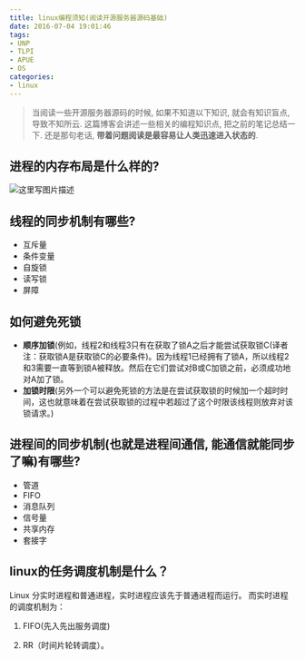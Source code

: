 ```yaml
---
title: linux编程须知(阅读开源服务器源码基础)
date: 2016-07-04 19:01:46
tags:
- UNP
- TLPI
- APUE
- OS
categories:
- linux
---
```



> 当阅读一些开源服务器源码的时候, 如果不知道以下知识, 就会有知识盲点, 导致不知所云.
> 这篇博客会讲述一些相关的编程知识点, 把之前的笔记总结一下.
> 还是那句老话, **带着问题阅读是最容易让人类迅速进入状态的**.

## **进程的内存布局是什么样的?**
![这里写图片描述](http://img.blog.csdn.net/20170822215327682?watermark/2/text/aHR0cDovL2Jsb2cuY3Nkbi5uZXQvbm9zaXg=/font/5a6L5L2T/fontsize/400/fill/I0JBQkFCMA==/dissolve/70/gravity/SouthEast)


## **线程的同步机制有哪些?**

- 互斥量
- 条件变量
- 自旋锁
- 读写锁
- 屏障


<!-- more -->

## **如何避免死锁**

- **顺序加锁**(例如，线程2和线程3只有在获取了锁A之后才能尝试获取锁C(译者注：获取锁A是获取锁C的必要条件)。因为线程1已经拥有了锁A，所以线程2和3需要一直等到锁A被释放。然后在它们尝试对B或C加锁之前，必须成功地对A加了锁。
- **加锁时限**(另外一个可以避免死锁的方法是在尝试获取锁的时候加一个超时时间，这也就意味着在尝试获取锁的过程中若超过了这个时限该线程则放弃对该锁请求。)

## **进程间的同步机制(也就是进程间通信, 能通信就能同步了嘛)有哪些?**

- 管道
- FIFO
- 消息队列
- 信号量
- 共享内存
- 套接字

## **linux的任务调度机制是什么？**

Linux 分实时进程和普通进程，实时进程应该先于普通进程而运行。
而实时进程的调度机制为：

 1. FIFO(先入先出服务调度)

 2. RR（时间片轮转调度）。
